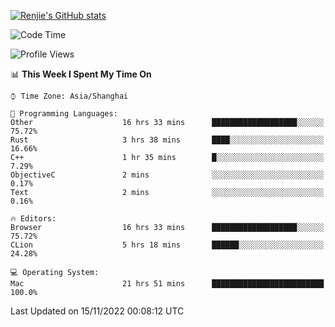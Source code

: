 [![Renjie's GitHub stats](https://github-readme-stats.vercel.app/api?username=liurenjie1024&show_icons=true&theme=chartreuse-dark)](https://github.com/anuraghazra/github-readme-stats)

<!--START_SECTION:waka-->
![Code Time](http://img.shields.io/badge/Code%20Time-326%20hrs%209%20mins-blue)

![Profile Views](http://img.shields.io/badge/Profile%20Views-26-blue)

📊 **This Week I Spent My Time On** 

```text
⌚︎ Time Zone: Asia/Shanghai

💬 Programming Languages: 
Other                    16 hrs 33 mins      ███████████████████░░░░░░   75.72% 
Rust                     3 hrs 38 mins       ████░░░░░░░░░░░░░░░░░░░░░   16.66% 
C++                      1 hr 35 mins        █░░░░░░░░░░░░░░░░░░░░░░░░   7.29% 
ObjectiveC               2 mins              ░░░░░░░░░░░░░░░░░░░░░░░░░   0.17% 
Text                     2 mins              ░░░░░░░░░░░░░░░░░░░░░░░░░   0.16%

🔥 Editors: 
Browser                  16 hrs 33 mins      ███████████████████░░░░░░   75.72% 
CLion                    5 hrs 18 mins       ██████░░░░░░░░░░░░░░░░░░░   24.28%

💻 Operating System: 
Mac                      21 hrs 51 mins      █████████████████████████   100.0%

```


 Last Updated on 15/11/2022 00:08:12 UTC
<!--END_SECTION:waka-->

